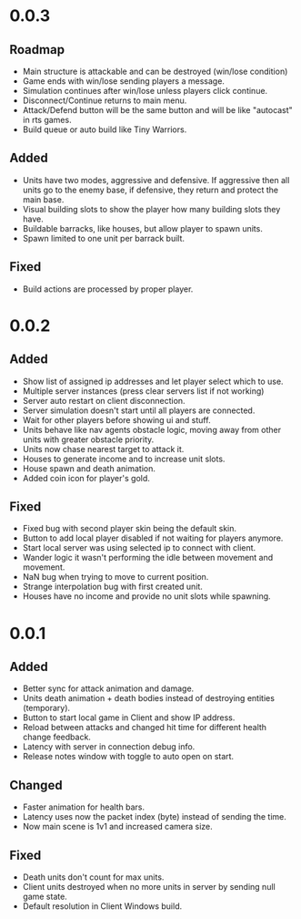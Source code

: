 # 0.0.3

## Roadmap

  * Main structure is attackable and can be destroyed (win/lose condition)
  * Game ends with win/lose sending players a message.
  * Simulation continues after win/lose unless players click continue.
  * Disconnect/Continue returns to main menu.
  * Attack/Defend button will be the same button and will be like "autocast" in rts games.
  * Build queue or auto build like Tiny Warriors.

## Added

  * Units have two modes, aggressive and defensive. If aggressive then all units go to the enemy base, if defensive, they return and protect the main base. 
  * Visual building slots to show the player how many building slots they have.
  * Buildable barracks, like houses, but allow player to spawn units.
  * Spawn limited to one unit per barrack built.

## Fixed

  * Build actions are processed by proper player.

# 0.0.2

## Added

  * Show list of assigned ip addresses and let player select which to use.
  * Multiple server instances (press clear servers list if not working)
  * Server auto restart on client disconnection.
  * Server simulation doesn't start until all players are connected.
  * Wait for other players before showing ui and stuff.
  * Units behave like nav agents obstacle logic, moving away from other units with greater obstacle priority.
  * Units now chase nearest target to attack it.
  * Houses to generate income and to increase unit slots.
  * House spawn and death animation.
  * Added coin icon for player's gold.

## Fixed

  * Fixed bug with second player skin being the default skin.
  * Button to add local player disabled if not waiting for players anymore.
  * Start local server was using selected ip to connect with client.
  * Wander logic it wasn't performing the idle between movement and movement.
  * NaN bug when trying to move to current position. 
  * Strange interpolation bug with first created unit.
  * Houses have no income and provide no unit slots while spawning.
  
# 0.0.1

## Added

  * Better sync for attack animation and damage.
  * Units death animation + death bodies instead of destroying entities (temporary).
  * Button to start local game in Client and show IP address.
  * Reload between attacks and changed hit time for different health change feedback.
  * Latency with server in connection debug info.
  * Release notes window with toggle to auto open on start.

## Changed

  * Faster animation for health bars.
  * Latency uses now the packet index (byte) instead of sending the time.
  * Now main scene is 1v1 and increased camera size.

## Fixed

  * Death units don't count for max units.
  * Client units destroyed when no more units in server by sending null game state.
  * Default resolution in Client Windows build.
